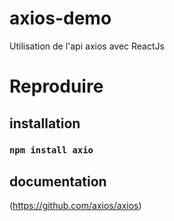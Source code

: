# axios-demo
Utilisation de l'api axios avec ReactJs


# Reproduire

## installation

 ### ` npm install axio `
 
 
## documentation 

(https://github.com/axios/axios)
